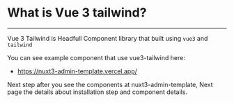 # What is Vue 3 tailwind?
---

Vue 3 Tailwind is Headfull Component library that built using `vue3` and `tailwind`

You can see example component that use vue3-tailwind here:

- https://nuxt3-admin-template.vercel.app/

Next step after you see the components at nuxt3-admin-template, Next page the details about installation step and component details.
